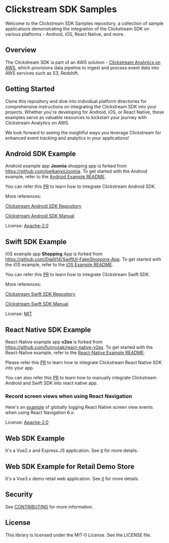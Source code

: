 # Clickstream SDK Samples
Welcome to the Clickstream SDK Samples repository, a collection of sample applications demonstrating the integration of the Clickstream SDK on various platforms - Android, iOS, React Native, and more.

## Overview
The Clickstream SDK is part of an AWS solution - [Clickstream Analytics on AWS](https://github.com/awslabs/clickstream-analytics-on-aws), which provisions data pipeline to ingest and process event data into AWS services such as S3, Redshift.


## Getting Started
Clone this repository and dive into individual platform directories for comprehensive instructions on integrating the Clickstream SDK into your projects. Whether you're developing for Android, iOS, or React Native, these examples serve as valuable resources to kickstart your journey with Clickstream Analytics on AWS.

We look forward to seeing the insightful ways you leverage Clickstream for enhanced event tracking and analytics in your applications!


## Android SDK Example
Android example app **Joomia** shopping app is forked from https://github.com/joelkanyi/Joomia. To get started with the Android example, refer to the [Android Example README](android/README.md).

You can refer this [PR](https://github.com/aws-samples/clickstream-sdk-samples/pull/6/files) to learn how to integrate Clickstream Android SDK.

More references:

[Clickstream Android SDK Repository](https://github.com/awslabs/clickstream-android)

[Clickstream Android SDK Manual](https://awslabs.github.io/clickstream-analytics-on-aws/en/latest/sdk-manual/android/)

License: [Apache-2.0](https://github.com/joelkanyi/Joomia/blob/main/LICENSE)


## Swift SDK Example
iOS example app **Shopping** App is forked from https://github.com/Djallil14/SwiftUI-FakeShopping-App. To get started with the iOS example, refer to the [iOS Example README](ios/README.md).

You can refer this [PR](https://github.com/aws-samples/clickstream-sdk-samples/pull/7/files) to learn how to integrate Clickstream Swift SDK.

More references:

[Clickstream Swift SDK Repository](https://github.com/awslabs/clickstream-swift)

[Clickstream Swift SDK Manual](https://awslabs.github.io/clickstream-analytics-on-aws/en/latest/sdk-manual/swift/)

License: [MIT](https://github.com/Djallil14/SwiftUI-FakeShopping-App/blob/main/LICENSE.md)

## React Native SDK Example
React-Native example app **v2ex** is forked from https://github.com/funnyzak/react-native-v2ex. To get started with the React-Native example, refer to the [React-Native Example README](react-native/README.md).

Please refer this [PR](https://github.com/aws-samples/clickstream-sdk-samples/pull/25/files#diff-92545e618a4ce920ced0c68cb0dd77f476ad4613261b41b57e3d41e8ab84a4e8R12-R19) to learn how to integrate Clickstream React Native SDK into your app.

You can also refer this [PR](https://github.com/aws-samples/clickstream-sdk-samples/pull/8/files) to learn how to manually integrate Clickstream Android and Swift SDK into react native app.

### Record screen views when using React Navigation
Here's an [example](https://github.com/aws-samples/clickstream-sdk-samples/pull/25/files#diff-96a74db413b2f02988e5537fdbdf4f307334e8f5ef3a9999df7de3c6785af75bR344-R397) of globally logging React Native screen view events when using React Navigation 6.x:

License: [Apache-2.0](https://github.com/funnyzak/react-native-v2ex/blob/dev/LICENSE)

## Web SDK Example
It's a Vue2.x and Express.JS application. See [it](./web/README.md) for more details.

## Web SDK Example for Retail Demo Store
It's a Vue3.x demo retail web application. See [it](./retail-web/README.md) for more details.

## Security

See [CONTRIBUTING](CONTRIBUTING.md#security-issue-notifications) for more information.

## License

This library is licensed under the MIT-0 License. See the LICENSE file.


